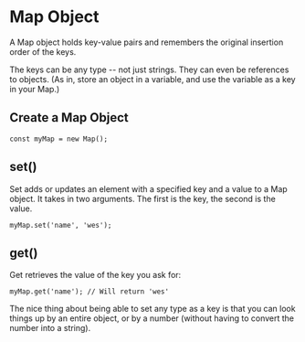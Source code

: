 # Map Object

A Map object holds key-value pairs and remembers the original insertion order of the keys.

The keys can be any type -- not just strings.  They can even be references to objects.  (As in, store an object in a variable, and use the variable as a key in your Map.)


## Create a Map Object

```
const myMap = new Map();
```


## set()

Set adds or updates an element with a specified key and a value to a Map object.  It takes in two arguments.  The first is the key, the second is the value.

```
myMap.set('name', 'wes');
```


## get()

Get retrieves the value of the key you ask for:

```
myMap.get('name'); // Will return 'wes'
```

The nice thing about being able to set any type as a key is that you can look things up by an entire object, or by a number (without having to convert the number into a string).